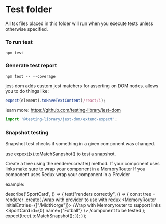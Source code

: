 # Test folder

All tsx files placed in this folder will run when you execute tests unless otherwise specified.

### To run test

```
npm test
```

### Generate test report

```
npm test -- --coverage
```

jest-dom adds custom jest matchers for asserting on DOM nodes.
allows you to do things like:

```typescript
expect(element).toHaveTextContent(/react/i);
```

learn more: https://github.com/testing-library/jest-dom

```typescript
import '@testing-library/jest-dom/extend-expect';
```

### Snapshot testing

Snapshot test checks if something in a given component was changed.

use expext(x).toMatchSanpshot() to test a snapshot.

Create a tree using the renderer.create() method.
If your component uses links make sure to wrap your component in a MemoryRouter
If you component uses Redux wrap your component in a Provider

example:

describe('SportCard', () => {
    test("renders correctly", () => {
        const tree = renderer
            .create(<Provider store={store}>        /wrap with provider to use with redux
                <MemoryRouter initialEntries={["/MidtNorge"]}>  /Wrap with Memoryrouter to support links
                    <SportCard id={0} name={"Fotball"} />       /component to be tested
                </MemoryRouter>
            </Provider>);
        expect(tree).toMatchSnapshot();
    });
});

